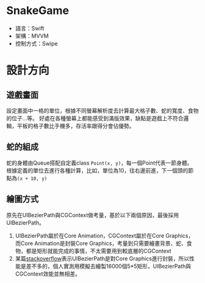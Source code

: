 # SnakeGame
* 語言：Swift
* 架構：MVVM
* 控制方式：Swipe

# 設計方向
## 遊戲畫面
設定畫面中一格的單位，根據不同螢幕解析度去計算最大格子數、蛇的寬度、食物的位子...等。
好處在各種螢幕上都能感受到滿版效果，缺點是遊戲上不符合邏輯，平板的格子數比手機多，存活率跟得分會佔優勢。

## 蛇的組成
蛇的身體由Queue搭配自定義class `Point(x, y)`，每一個Point代表一節身體。
根據定義的單位去進行各種計算，比如，單位為10，往右邊前進，下一個頭的節點為`(x + 10, y)`

## 繪圖方式
原先在UIBezierPath與CGContext做考量，基於以下兩個原因，最後採用UIBezierPath。
1. UIBezierPath屬於在Core Animation，CGContext屬於在Core Graphics，而Core Animation是封裝Core Graphics，考量到只需要繪畫背景、蛇、食物，都是矩形就能完成的事情，不太需要用到較底層的CGContext
2. 某篇[stackoverflow](https://stackoverflow.com/questions/6327817/why-is-uibezierpath-faster-than-core-graphics-path)表示UIBezierPath是對Core Graphics進行封裝，所以性能是差不多的，個人實測用模擬去繪製16000個5*5矩形，UIBezierPath與CGContext效能並無相差。
